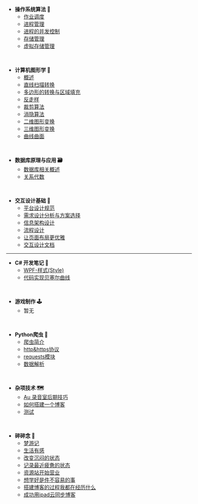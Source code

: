 - **操作系统算法 💾**
  - [作业调度](/zh-cn/operatingSystem/1.作业调度.md)
  - [进程管理](/zh-cn/operatingSystem/2.进程管理.md)
  - [进程的并发控制](/zh-cn/operatingSystem/3.进程的并发控制.md)
  - [存储管理](/zh-cn/operatingSystem/4.存储管理.md)
  - [虚拟存储管理](/zh-cn/operatingSystem/5.虚拟存储管理.md)

<br/>

- **计算机图形学 🔗**
  - [概述](/zh-cn/graphics/1.README.md)
  - [直线扫描转换](/zh-cn/graphics/2.直线扫描转换.md)
  - [多边形的转换与区域填充](/zh-cn/graphics/3.多边形的扫描转换与区域填充.md)
  - [反走样](/zh-cn/graphics/4.反走样.md)
  - [裁剪算法](/zh-cn/graphics/5.裁剪算法.md)
  - [消隐算法](/zh-cn/graphics/6.消隐算法.md)
  - [二维图形变换](/zh-cn/graphics/7.二维图形变换.md)
  - [三维图形变换](/zh-cn/graphics/8.三维图形变换.md)
  - [曲线曲面](/zh-cn/graphics/9.曲线曲面.md)

<br/>

- **数据库原理与应用 🗃**
  - [数据库相关概述](/zh-cn/dataBase/1.README.md)
  - [关系代数](/zh-cn/dataBase/4.关系代数.md)

<br/>

- **交互设计基础 🧨**
  - [平台设计规范](/zh-cn/interactionDesign/1.平台设计规范.md)
  - [需求设计分析与方案选择](/zh-cn/interactionDesign/2.需求设计分析与方案选择.md)
  - [信息架构设计](/zh-cn/interactionDesign/3.信息架构.md)
  - [流程设计](/zh-cn/interactionDesign/4.流程设计.md)
  - [让页面布局更优雅](/zh-cn/interactionDesign/5.让页面布局更优雅.md)
  - [交互设计文档](/zh-cn/interactionDesign/6.交互设计文档.md)

------

- **C# 开发笔记 👴**
  - [WPF-样式(Style)](/zh-cn/CSharp/WPF_Style.md)
  - [代码实现贝塞尔曲线](/zh-cn/CSharp/Besier.md)

<br/>

- **游戏制作 🕹**
  - 暂无

<br/>

- **Python爬虫 🐾**
  - [爬虫简介](/zh-cn/pythonBot/1.README.md) 
  - [http&https协议](/zh-cn/pythonBot/2.http&https协议.md)
  - [requests模块](/zh-cn/pythonBot/3.request.md)
  - [数据解析](/zh-cn/pythonBot/4.数据解析.md)

<br/>

- **杂项技术 🗺**
  - [Au 录音室后期技巧](/zh-cn/tech/audition.md)
  - [如何搭建一个博客](/zh-cn/tech/如何搭建一个博客.md)
  - [测试](/zh-cn/tech/test.md)

<br/>

- **碎碎念 🤣**
  - [梦游记](/zh-cn/chat/梦游记(1).md)
  - [生活有感](/zh-cn/chat/生活有感.md)
  - [改变沉闷的状态](/zh-cn/chat/改变沉闷的状态.md)
  - [记录最近疲惫的状态](/zh-cn/chat/记录最近疲惫的状态.md)
  - [资源站开始营业](/zh-cn/chat/资源站开始营业.md)
  - [想学好是件不容易的事](/zh-cn/chat/想学好是件不容易的事.md) 
  - [搭建博客的过程我都在经历什么](/zh-cn/chat/搭建博客的过程我都在经历什么.md)
  - [成功用ipad云同步博客](/zh-cn/chat/ipad云同步测试.md)

<br/>
